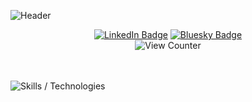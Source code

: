 ![Header](https://capsule-render.vercel.app/api?type=waving&theme=dark&height=200&text=lewxdev&fontSize=60&fontAlignY=30&desc=Web%20Software%20Engineer&descAlignY=50)

<div align="center">
  <a href="https://www.linkedin.com/in/lewxind/"><img alt="LinkedIn Badge" src="https://img.shields.io/badge/LinkedIn-grey?logo=linkedin&logoColor=white&style=for-the-badge" /></a>
  <a href="https://bsky.app/lewx.dev"><img alt="Bluesky Badge" src="https://img.shields.io/badge/Bluesky-grey?logo=bluesky&logoColor=white&style=for-the-badge" /></a>
  <br />
  <img alt="View Counter" src="https://komarev.com/ghpvc/?username=lewxdev&style=flat-square&color=lightgrey" />
</div>
<br />
<br />

![Skills / Technologies](https://skillicons.dev/icons?theme=dark&i=html,css,js,ts,md,regex,bash,git,githubactions,nodejs,express,jest,react,redux,materialui,emotion,styledcomponents,tailwind,bootstrap,nextjs,vite,rollup,jquery,docker,sqlite,postgres,py,django,flask,java,gradle,vercel,firebase,gcp,heroku,netlify,aws,linux,raspberrypi,github,vscode,figma,discord,replit,codepen)

